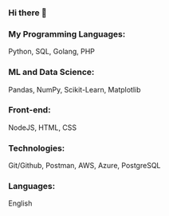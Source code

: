 ### Hi there 👋

### My Programming Languages:

Python, SQL, Golang, PHP

### ML and Data Science:

Pandas, NumPy, Scikit-Learn, Matplotlib

### Front-end:

NodeJS, HTML, CSS

### Technologies:

Git/Github, Postman, AWS, Azure, PostgreSQL

### Languages:

English

<!--
**vpere60/vpere60** is a ✨ _special_ ✨ repository because its `README.md` (this file) appears on your GitHub profile.

Here are some ideas to get you started:

- 🔭 I’m currently working on ...
- 🌱 I’m currently learning ...
- 👯 I’m looking to collaborate on ...
- 🤔 I’m looking for help with ...
- 💬 Ask me about ...
- 📫 How to reach me: ...
- 😄 Pronouns: ...
- ⚡ Fun fact: ...
-->

